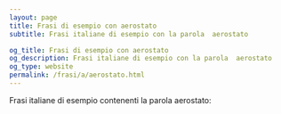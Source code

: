 ```yaml
---
layout: page
title: Frasi di esempio con aerostato 
subtitle: Frasi italiane di esempio con la parola  aerostato

og_title: Frasi di esempio con aerostato 
og_description: Frasi italiane di esempio con la parola  aerostato
og_type: website
permalink: /frasi/a/aerostato.html
---
```


Frasi italiane di esempio contenenti la parola aerostato:


